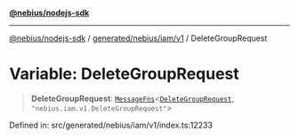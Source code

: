 [**@nebius/nodejs-sdk**](../../../../../README.md)

---

[@nebius/nodejs-sdk](../../../../../README.md) / [generated/nebius/iam/v1](../README.md) / DeleteGroupRequest

# Variable: DeleteGroupRequest

> **DeleteGroupRequest**: [`MessageFns`](../../../../../runtime/protos/core/interfaces/MessageFns.md)\<[`DeleteGroupRequest`](../interfaces/DeleteGroupRequest.md), `"nebius.iam.v1.DeleteGroupRequest"`\>

Defined in: src/generated/nebius/iam/v1/index.ts:12233
